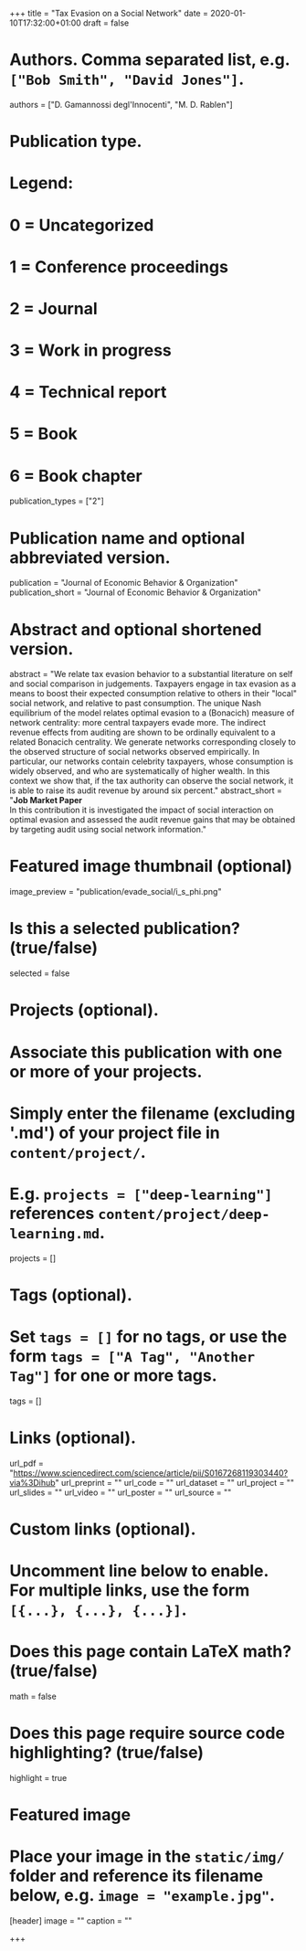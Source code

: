+++
title = "Tax Evasion on a Social Network"
date = 2020-01-10T17:32:00+01:00
draft = false

# Authors. Comma separated list, e.g. `["Bob Smith", "David Jones"]`.
authors = ["D. Gamannossi degl'Innocenti", "M. D. Rablen"]

# Publication type.
# Legend:
# 0 = Uncategorized
# 1 = Conference proceedings
# 2 = Journal
# 3 = Work in progress
# 4 = Technical report
# 5 = Book
# 6 = Book chapter
publication_types = ["2"]

# Publication name and optional abbreviated version.
publication = "Journal of Economic Behavior & Organization"
publication_short = "Journal of Economic Behavior & Organization"

# Abstract and optional shortened version.
abstract = "We relate tax evasion behavior to a substantial literature on self and social comparison in judgements. Taxpayers engage in tax evasion as a means to boost their expected consumption relative to others in their \"local\" social network, and relative to past consumption. The unique Nash equilibrium of the model relates optimal evasion to a (Bonacich) measure of network centrality: more central taxpayers evade more. The indirect revenue effects from auditing are shown to be ordinally equivalent to a related Bonacich centrality. We generate networks corresponding closely to the observed structure of social networks observed empirically. In particular, our networks contain celebrity taxpayers, whose consumption is widely observed, and who are systematically of higher wealth. In this context we show that, if the tax authority can observe the social network, it is able to raise its audit revenue by around six percent."
abstract_short = "**Job Market Paper** <br> In this contribution it is investigated the impact of social interaction on optimal evasion and assessed the audit revenue gains that may be obtained by targeting audit using social network information."

# Featured image thumbnail (optional)
image_preview = "publication/evade_social/i_s_phi.png"

# Is this a selected publication? (true/false)
selected = false

# Projects (optional).
#   Associate this publication with one or more of your projects.
#   Simply enter the filename (excluding '.md') of your project file in `content/project/`.
#   E.g. `projects = ["deep-learning"]` references `content/project/deep-learning.md`.
projects = []

# Tags (optional).
#   Set `tags = []` for no tags, or use the form `tags = ["A Tag", "Another Tag"]` for one or more tags.
tags = []

# Links (optional).
url_pdf = "https://www.sciencedirect.com/science/article/pii/S0167268119303440?via%3Dihub"
url_preprint = ""
url_code = ""
url_dataset = ""
url_project = ""
url_slides = ""
url_video = ""
url_poster = ""
url_source = ""

# Custom links (optional).
#   Uncomment line below to enable. For multiple links, use the form `[{...}, {...}, {...}]`.


# Does this page contain LaTeX math? (true/false)
math = false

# Does this page require source code highlighting? (true/false)
highlight = true

# Featured image
# Place your image in the `static/img/` folder and reference its filename below, e.g. `image = "example.jpg"`.
[header]
image = ""
caption = ""

+++
